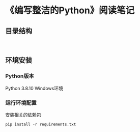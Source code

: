 # 《编写整洁的Python》阅读笔记


## 目录结构
<pre>

</pre>

## 环境安装
### Python版本
Python 3.8.10 Windows环境

### 运行环境配置
安装相关的依赖包
```shell
pip install -r requirements.txt
```

